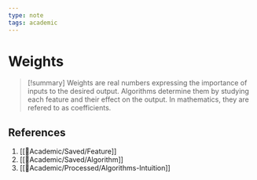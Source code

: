 ```yaml
---
type: note
tags: academic
---
```



# Weights

> [!summary] 
> Weights are real numbers expressing the importance of inputs to the desired output. Algorithms determine them by studying each feature and their effect on the output. In mathematics, they are refered to as coefficients.

## References
1. [[🧪Academic/Saved/Feature]]
2. [[🧪Academic/Saved/Algorithm]]
3. [[🧪Academic/Processed/Algorithms-Intuition]]